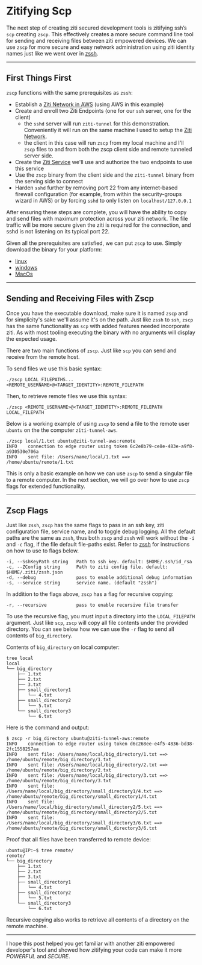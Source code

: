 # Zitifying Scp

The next step of creating ziti secured development tools is zitifying ssh’s `scp` creating `zscp`. This effectively creates a more secure command line tool for sending and receiving files between ziti empowered devices. We can use `zscp` for more secure and easy network administration using ziti identity names just like we went over in [zssh](zitifying-ssh.md). 

<hr>

## First Things First

`zscp` functions with the same prerequisites as `zssh`:

- Establish a [Ziti Network in AWS](https://github.com/openziti/ziti/blob/release-next/quickstart/aws.md) (using AWS in
  this example)
- Create and enroll two Ziti Endpoints (one for our `ssh` server, one for the client)
    * the `sshd` server will run `ziti-tunnel` for this demonstration. Conveniently it will run on the same machine I
      used to setup the [Ziti Network](https://openziti.github.io/ziti/overview.html#overview-of-a-ziti-network).
    * the client in this case will run `zscp` from my local machine and I'll `zscp` files to and from both the zscp client side and remote tunneled server side.
- Create the [Ziti Service](https://openziti.github.io/ziti/services/overview.html) we'll use and authorize the two
  endpoints to use this service
- Use the `zscp` binary from the client side and the `ziti-tunnel` binary from the serving side to connect
- Harden `sshd` further by removing port 22 from any internet-based firewall configuration (for example, from within the
  security-groups wizard in AWS) or by forcing `sshd` to only listen on `localhost/127.0.0.1`


After ensuring these steps are complete, you will have the ability to copy and send files with maximum protection across your ziti network. The file traffic will be more secure given the ziti is required for the connection, and sshd is not listening on its typical port 22.

Given all the prerequisites are satisfied, we can put `zscp` to use. Simply download the binary for your platform:

- [linux](https://github.com/openziti-incubator/zssh/releases/download/latest-tag/zscp-linux-amd64)
- [windows](https://github.com/openziti-incubator/zssh/releases/download/latest-tag/zssh-windows-amd64.exe)
- [MacOs](https://github.com/openziti-incubator/zssh/releases/download/latest-tag/zssh-macos-amd64)

<hr>


## Sending and Receiving Files with Zscp

Once you have the executable download, make sure it is named `zscp` and for simplicity's sake we'll assume it's on the
path. Just like `zssh` to `ssh`, `zscp` has the same functionality as `scp` with added features needed incorporate ziti. As with most tooling executing the binary with no arguments will display the expected usage.

There are two main functions of `zscp`. Just like `scp` you can send and receive from the remote host. 

To send files we use this basic syntax:
	
	./zscp LOCAL_FILEPATHS... <REMOTE_USERNAME>@<TARGET_IDENTITY>:REMOTE_FILEPATH

Then, to retrieve remote files we use this syntax:

	./zscp <REMOTE_USERNAME>@<TARGET_IDENTITY>:REMOTE_FILEPATH LOCAL_FILEPATH

Below is a working example of using `zscp` to send a file to the remote user `ubuntu` on the the computer `ziti-tunnel-aws`.

	./zscp local/1.txt ubuntu@ziti-tunnel-aws:remote 
	INFO 	connection to edge router using token 6c2e8b79-ce8e-483e-a9f8-a930530e706a
	INFO 	sent file: /Users/name/local/1.txt ==> /home/ubuntu/remote/1.txt

This is only a basic example on how we can use `zscp` to send a singular file to a remote computer. In the next section, we will go over how to use `zscp` flags for extended functionality.

<hr>

## Zscp Flags

Just like `zssh`, `zscp` has the same flags to pass in an ssh key, ziti configuration file, service name, and to toggle debug logging. All the default paths are the same as `zssh`, thus both `zscp` and `zssh` will work without the `-i` and `-c` flag, if the file default file-paths exist. Refer to [zssh](zitifying-ssh.md) for instructions on how to use to flags below. 

    -i, --SshKeyPath string   Path to ssh key. default: $HOME/.ssh/id_rsa
    -c, --ZConfig string      Path to ziti config file. default: $HOME/.ziti/zssh.json
    -d, --debug               pass to enable additional debug information
    -s, --service string      service name. (default "zssh")
    
In addition to the flags above, `zscp` has a flag for recursive copying:

	-r, --recursive           pass to enable recursive file transfer
	
To use the recursive flag, you must input a directory into the `LOCAL_FILEPATH` argument. Just like `scp`, `zscp` will copy all file contents under the provided directory. You can see below how we can use the `-r` flag to send all contents of `big_directory`. 

Contents of `big_directory` on local computer:	
	
	tree local
	local
	└── big_directory
	    ├── 1.txt
	    ├── 2.txt
	    ├── 3.txt
	    ├── small_directory1
	    │   └── 4.txt
	    ├── small_directory2
	    │   └── 5.txt
	    └── small_directory3
	        └── 6.txt
	   
	        
Here is the command and output:
	
	$ zscp -r big_directory ubuntu@ziti-tunnel-aws:remote
	INFO 	connection to edge router using token d6c268ee-e4f5-4836-bd38-2fc1558257aa
	INFO 	sent file: /Users/name/local/big_directory/1.txt ==> /home/ubuntu/remote/big_directory/1.txt
	INFO 	sent file: /Users/name/local/big_directory/2.txt ==> /home/ubuntu/remote/big_directory/2.txt
	INFO 	sent file: /Users/name/local/big_directory/3.txt ==> /home/ubuntu/remote/big_directory/3.txt
	INFO 	sent file: /Users/name/local/big_directory/small_directory1/4.txt ==> /home/ubuntu/remote/big_directory/small_directory1/4.txt
	INFO 	sent file: /Users/name/local/big_directory/small_directory2/5.txt ==> /home/ubuntu/remote/big_directory/small_directory2/5.txt
	INFO 	sent file: /Users/name/local/big_directory/small_directory3/6.txt ==> /home/ubuntu/remote/big_directory/small_directory3/6.txt
	
Proof that all files have been transferred to remote device:

	ubuntu@IP:~$ tree remote/
	remote/
	└── big_directory
	    ├── 1.txt
	    ├── 2.txt
	    ├── 3.txt
	    ├── small_directory1
	    │   └── 4.txt
	    ├── small_directory2
	    │   └── 5.txt
	    └── small_directory3
	        └── 6.txt
  
Recursive copying also works to retrieve all contents of a directory on the remote machine.

<hr>

I hope this post helped you get familiar with another ziti empowered developer's tool and showed how zitifying your code can make it more _POWERFUL_ and _SECURE_. 
